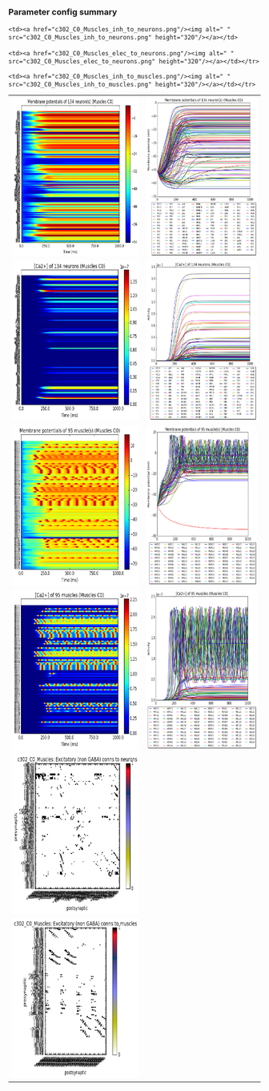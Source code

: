 ### Parameter config summary 
<table>

<tr>
  <td><a href="neurons_C0_Muscles.png"/><img alt=" " src="neurons_C0_Muscles.png" height="320"/></a></td>
  <td><a href="traces_neuron_Muscles_C0.png"/><img alt=" " src="traces_neuron_Muscles_C0.png" height="320"/></a></td>
</tr>

<tr>
  <td><a href="neuron_activity_C0_Muscles.png"/><img alt=" " src="neuron_activity_C0_Muscles.png" height="320"/></a></td>
  <td><a href="traces_neuron_activity_Muscles_C0.png"/><img alt=" " src="traces_neuron_activity_Muscles_C0.png" height="320"/></a></td>
</tr>

<tr>
  <td><a href="muscles_C0_Muscles.png"/><img alt=" " src="muscles_C0_Muscles.png" height="320"/></a></td>
  <td><a href="traces_muscles_Muscles_C0.png"/><img alt=" " src="traces_muscles_Muscles_C0.png" height="320"/></a></td>
</tr>

<tr>
  <td><a href="muscle_activity_C0_Muscles.png"/><img alt=" " src="muscle_activity_C0_Muscles.png" height="320"/></a></td>
  <td><a href="traces_muscles_activity_Muscles_C0.png"/><img alt=" " src="traces_muscles_activity_Muscles_C0.png" height="320"/></a></td>
</tr>

<tr><td><a href="c302_C0_Muscles_exc_to_neurons.png"/><img alt=" " src="c302_C0_Muscles_exc_to_neurons.png" height="320"/></a></td>

    <td><a href="c302_C0_Muscles_inh_to_neurons.png"/><img alt=" " src="c302_C0_Muscles_inh_to_neurons.png" height="320"/></a></td>

    <td><a href="c302_C0_Muscles_elec_to_neurons.png"/><img alt=" " src="c302_C0_Muscles_elec_to_neurons.png" height="320"/></a></td></tr>

<tr><td><a href="c302_C0_Muscles_exc_to_muscles.png"/><img alt=" " src="c302_C0_Muscles_exc_to_muscles.png" height="320"/></a></td>

    <td><a href="c302_C0_Muscles_inh_to_muscles.png"/><img alt=" " src="c302_C0_Muscles_inh_to_muscles.png" height="320"/></a></td></tr>
</table>
